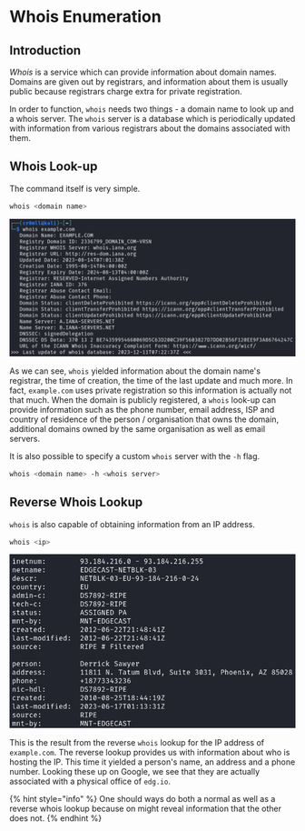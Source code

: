# Whois Enumeration

## Introduction

_Whois_ is a service which can provide information about domain names. Domains are given out by registrars, and information about them is usually public because registrars charge extra for private registration.

In order to function, `whois` needs two things - a domain name to look up and a whois server. The `whois` server is a database which is periodically updated with information from various registrars about the domains associated with them.

## Whois Look-up

The command itself is very simple.

```bash
whois <domain name>
```

![](<../../Reconnaissance/Open-Source Intelligence (OSINT)/Resources/Images/whois lookup.png>)

As we can see, `whois` yielded information about the domain name's registrar, the time of creation, the time of the last update and much more. In fact, `example.com` uses private registration so this information is actually not that much. When the domain is publicly registered, a `whois` look-up can provide information such as the phone number, email address, ISP and country of residence of the person / organisation that owns the domain, additional domains owned by the same organisation as well as email servers.

It is also possible to specify a custom `whois` server with the `-h` flag.

```bash
whois <domain name> -h <whois server>
```

## Reverse Whois Lookup

`whois` is also capable of obtaining information from an IP address.

```bash
whois <ip>
```

![](<../../Reconnaissance/Open-Source Intelligence (OSINT)/Resources/Images/Reverse Whois Lookup.png>)

This is the result from the reverse `whois` lookup for the IP address of `example.com`. The reverse lookup provides us with information about who is hosting the IP. This time it yielded a person's name, an address and a phone number. Looking these up on Google, we see that they are actually associated with a physical office of `edg.io`.

{% hint style="info" %}
One should ways do both a normal as well as a reverse whois lookup because on might reveal information that the other does not.
{% endhint %}
